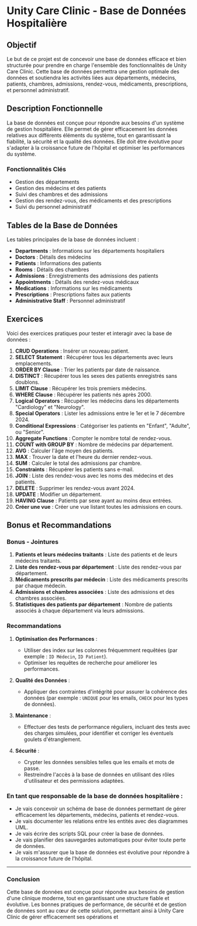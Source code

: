 # Unity Care Clinic - Base de Données Hospitalière

## Objectif

Le but de ce projet est de concevoir une base de données efficace et bien structurée pour prendre en charge l'ensemble des fonctionnalités de Unity Care Clinic. Cette base de données permettra une gestion optimale des données et soutiendra les activités liées aux départements, médecins, patients, chambres, admissions, rendez-vous, médicaments, prescriptions, et personnel administratif.

## Description Fonctionnelle

La base de données est conçue pour répondre aux besoins d'un système de gestion hospitalière. Elle permet de gérer efficacement les données relatives aux différents éléments du système, tout en garantissant la fiabilité, la sécurité et la qualité des données. Elle doit être évolutive pour s'adapter à la croissance future de l'hôpital et optimiser les performances du système.

### Fonctionnalités Clés

- Gestion des départements
- Gestion des médecins et des patients
- Suivi des chambres et des admissions
- Gestion des rendez-vous, des médicaments et des prescriptions
- Suivi du personnel administratif

## Tables de la Base de Données

Les tables principales de la base de données incluent :

- **Departments** : Informations sur les départements hospitaliers
- **Doctors** : Détails des médecins
- **Patients** : Informations des patients
- **Rooms** : Détails des chambres
- **Admissions** : Enregistrements des admissions des patients
- **Appointments** : Détails des rendez-vous médicaux
- **Medications** : Informations sur les médicaments
- **Prescriptions** : Prescriptions faites aux patients
- **Administrative Staff** : Personnel administratif

## Exercices

Voici des exercices pratiques pour tester et interagir avec la base de données :

1. **CRUD Operations** : Insérer un nouveau patient.
2. **SELECT Statement** : Récupérer tous les départements avec leurs emplacements.
3. **ORDER BY Clause** : Trier les patients par date de naissance.
4. **DISTINCT** : Récupérer tous les sexes des patients enregistrés sans doublons.
5. **LIMIT Clause** : Récupérer les trois premiers médecins.
6. **WHERE Clause** : Récupérer les patients nés après 2000.
7. **Logical Operators** : Récupérer les médecins dans les départements "Cardiology" et "Neurology".
8. **Special Operators** : Lister les admissions entre le 1er et le 7 décembre 2024.
9. **Conditional Expressions** : Catégoriser les patients en "Enfant", "Adulte", ou "Senior".
10. **Aggregate Functions** : Compter le nombre total de rendez-vous.
11. **COUNT with GROUP BY** : Nombre de médecins par département.
12. **AVG** : Calculer l'âge moyen des patients.
13. **MAX** : Trouver la date et l'heure du dernier rendez-vous.
14. **SUM** : Calculer le total des admissions par chambre.
15. **Constraints** : Récupérer les patients sans e-mail.
16. **JOIN** : Liste des rendez-vous avec les noms des médecins et des patients.
17. **DELETE** : Supprimer les rendez-vous avant 2024.
18. **UPDATE** : Modifier un département.
19. **HAVING Clause** : Patients par sexe ayant au moins deux entrées.
20. **Créer une vue** : Créer une vue listant toutes les admissions en cours.

## Bonus et Recommandations

### Bonus - Jointures

1. **Patients et leurs médecins traitants** : Liste des patients et de leurs médecins traitants.
2. **Liste des rendez-vous par département** : Liste des rendez-vous par département.
3. **Médicaments prescrits par médecin** : Liste des médicaments prescrits par chaque médecin.
4. **Admissions et chambres associées** : Liste des admissions et des chambres associées.
5. **Statistiques des patients par département** : Nombre de patients associés à chaque département via leurs admissions.

### Recommandations

1. **Optimisation des Performances** :
   - Utiliser des index sur les colonnes fréquemment requêtées (par exemple : `ID Médecin`, `ID Patient`).
   - Optimiser les requêtes de recherche pour améliorer les performances.

2. **Qualité des Données** :
   - Appliquer des contraintes d'intégrité pour assurer la cohérence des données (par exemple : `UNIQUE` pour les emails, `CHECK` pour les types de données).
   
3. **Maintenance** :
   - Effectuer des tests de performance réguliers, incluant des tests avec des charges simulées, pour identifier et corriger les éventuels goulets d'étranglement.

4. **Sécurité** :
   - Crypter les données sensibles telles que les emails et mots de passe.
   - Restreindre l'accès à la base de données en utilisant des rôles d'utilisateur et des permissions adaptées.


### En tant que responsable de la base de données hospitalière :

- Je vais concevoir un schéma de base de données permettant de gérer efficacement les départements, médecins, patients et rendez-vous.
- Je vais documenter les relations entre les entités avec des diagrammes UML.
- Je vais écrire des scripts SQL pour créer la base de données.
- Je vais planifier des sauvegardes automatiques pour éviter toute perte de données.
- Je vais m'assurer que la base de données est évolutive pour répondre à la croissance future de l'hôpital.

---

### Conclusion

Cette base de données est conçue pour répondre aux besoins de gestion d'une clinique moderne, tout en garantissant une structure fiable et évolutive. Les bonnes pratiques de performance, de sécurité et de gestion de données sont au cœur de cette solution, permettant ainsi à Unity Care Clinic de gérer efficacement ses opérations et
